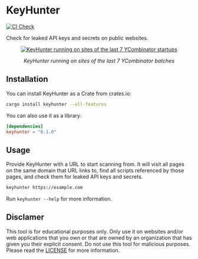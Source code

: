 # KeyHunter
[![CI Check](https://github.com/DonIsaac/keyhunter/actions/workflows/pipeline.yml/badge.svg)](https://github.com/DonIsaac/keyhunter/actions/workflows/pipeline.yml)

Check for leaked API keys and secrets on public websites.

<center>

[![KeyHunter running on sites of the last 7 YCombinator startups](./assets/keyhunter-yc-demo.gif)](https://www.loom.com/share/834dacfb279846548978ceee99909a17?sid=a94db1e2-a4cf-4963-908a-703b8fa87b6f)

<i>KeyHunter running on sites of the last 7 YCombinator batches</i>

</center>

## Installation
You can install KeyHunter as a Crate from crates.io:
```sh
cargo install keyhunter --all-features
``` 

You can also use it as a library:
```toml
[dependencies]
keyhunter = "0.1.0"
```

## Usage
Provide KeyHunter with a URL to start scanning from. It will visit all pages
on the same domain that URL links to, find all scripts referenced by those
pages, and check them for leaked API keys and secrets.

```sh
keyhunter https://example.com
```

Run `keyhunter --help` for more information.

## Disclamer

This tool is for educational purposes only. Only use it on websites and/or web
applications that you own or that are owned by an organization that has given
you their explicit consent. Do not use this tool for malicious purposes. Please
read the [LICENSE](LICENSE.md) for more information.
